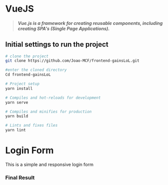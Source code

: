 # VueJS

> ##### Vue.js is a framework for creating reusable components, including creating SPA's (Single Page Applications).

## Initial settings to run the project

```bash
# clone the project
git clone https://github.com/Joao-MCF/frontend-gainsLoL.git

#enter the cloned directory
Cd frontend-gainsLoL

# Project setup
yarn install

# Compiles and hot-reloads for development
yarn serve

# Compiles and minifies for production
yarn build

# Lints and fixes files
yarn lint
```

# Login Form

This is a simple and responsive login form <br />

### Final Result

